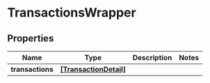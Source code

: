 # TransactionsWrapper

## Properties
Name | Type | Description | Notes
------------ | ------------- | ------------- | -------------
**transactions** | [**[TransactionDetail]**](TransactionDetail.md) |  | 


